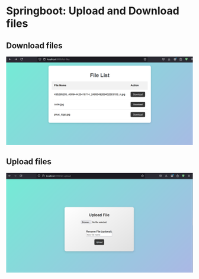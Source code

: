 # Springboot: Upload and Download files

## Download files
<img src="https://github.com/tienphuckx/springboot-updown-files/blob/master/imgs/list-files.PNG" />

## Upload files
<img src="https://github.com/tienphuckx/springboot-updown-files/blob/master/imgs/let-upload.PNG" />
